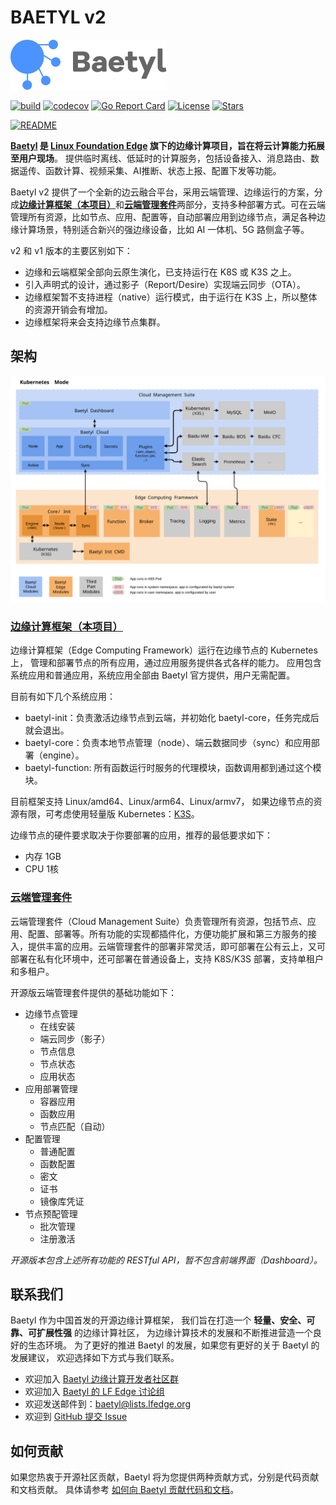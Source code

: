 # BAETYL v2

[![Baetyl-logo](./docs/logo_with_name.png)](https://baetyl.io)

[![build](https://github.com/baetyl/baetyl/workflows/build/badge.svg)](https://github.com/baetyl/baetyl/actions?query=workflow%3Abuild)
[![codecov](https://codecov.io/gh/baetyl/baetyl/branch/master/graph/badge.svg)](https://codecov.io/gh/baetyl/baetyl)
[![Go Report Card](https://goreportcard.com/badge/github.com/baetyl/baetyl)](https://goreportcard.com/report/github.com/baetyl/baetyl) 
[![License](https://img.shields.io/github/license/baetyl/baetyl?color=blue)](LICENSE) 
[![Stars](https://img.shields.io/github/stars/baetyl/baetyl?style=social)](Stars)

[![README](https://img.shields.io/badge/README-English-brightgreen)](./README.md)

**[Baetyl](https://baetyl.io) 是 [Linux Foundation Edge](https://www.lfedge.org) 
旗下的边缘计算项目，旨在将云计算能力拓展至用户现场**。
提供临时离线、低延时的计算服务，包括设备接入、消息路由、数据遥传、函数计算、视频采集、AI推断、状态上报、配置下发等功能。

Baetyl v2 提供了一个全新的边云融合平台，采用云端管理、边缘运行的方案，分成[**边缘计算框架（本项目）**](https://github.com/baetyl/baetyl)和[**云端管理套件**](https://github.com/baetyl/baetyl-cloud)两部分，支持多种部署方式。可在云端管理所有资源，比如节点、应用、配置等，自动部署应用到边缘节点，满足各种边缘计算场景，特别适合新兴的强边缘设备，比如 AI 一体机、5G 路侧盒子等。

v2 和 v1 版本的主要区别如下：
* 边缘和云端框架全部向云原生演化，已支持运行在 K8S 或 K3S 之上。
* 引入声明式的设计，通过影子（Report/Desire）实现端云同步（OTA）。
* 边缘框架暂不支持进程（native）运行模式，由于运行在 K3S 上，所以整体的资源开销会有增加。
* 边缘框架将来会支持边缘节点集群。

## 架构

![Architecture](./docs/baetyl-arch-v2.svg)

### [边缘计算框架（本项目）](./README_CN.md)

边缘计算框架（Edge Computing Framework）运行在边缘节点的 Kubernetes 上，
管理和部署节点的所有应用，通过应用服务提供各式各样的能力。
应用包含系统应用和普通应用，系统应用全部由 Baetyl 官方提供，用户无需配置。

目前有如下几个系统应用：
* baetyl-init：负责激活边缘节点到云端，并初始化 baetyl-core，任务完成后就会退出。
* baetyl-core：负责本地节点管理（node）、端云数据同步（sync）和应用部署（engine）。
* baetyl-function: 所有函数运行时服务的代理模块，函数调用都到通过这个模块。

目前框架支持 Linux/amd64、Linux/arm64、Linux/armv7，
如果边缘节点的资源有限，可考虑使用轻量版 Kubernetes：[K3S](https://k3s.io/)。

边缘节点的硬件要求取决于你要部署的应用，推荐的最低要求如下：
* 内存 1GB
* CPU 1核

### [云端管理套件](https://github.com/baetyl/baetyl-cloud)

云端管理套件（Cloud Management Suite）负责管理所有资源，包括节点、应用、配置、部署等。所有功能的实现都插件化，方便功能扩展和第三方服务的接入，提供丰富的应用。云端管理套件的部署非常灵活，即可部署在公有云上，又可部署在私有化环境中，还可部署在普通设备上，支持 K8S/K3S 部署，支持单租户和多租户。

开源版云端管理套件提供的基础功能如下：
* 边缘节点管理
    * 在线安装
    * 端云同步（影子）
    * 节点信息
    * 节点状态
    * 应用状态
* 应用部署管理
    * 容器应用
    * 函数应用
    * 节点匹配（自动）
* 配置管理
    * 普通配置
    * 函数配置
    * 密文
    * 证书
    * 镜像库凭证
* 节点预配管理
    * 批次管理
    * 注册激活

_开源版本包含上述所有功能的 RESTful API，暂不包含前端界面（Dashboard）。_

## 联系我们

Baetyl 作为中国首发的开源边缘计算框架，
我们旨在打造一个 **轻量、安全、可靠、可扩展性强** 的边缘计算社区，
为边缘计算技术的发展和不断推进营造一个良好的生态环境。
为了更好的推进 Baetyl 的发展，如果您有更好的关于 Baetyl 的发展建议，
欢迎选择如下方式与我们联系。

- 欢迎加入 [Baetyl 边缘计算开发者社区群](https://baetyl.bj.bcebos.com/Wechat/Wechat-Baetyl.png)
- 欢迎加入 [Baetyl 的 LF Edge 讨论组](https://lists.lfedge.org/g/baetyl/topics)
- 欢迎发送邮件到：<baetyl@lists.lfedge.org>
- 欢迎到 [GitHub 提交 Issue](https://github.com/baetyl/baetyl/issues)

## 如何贡献

如果您热衷于开源社区贡献，Baetyl 将为您提供两种贡献方式，分别是代码贡献和文档贡献。
具体请参考 [如何向 Baetyl 贡献代码和文档](./docs/contributing_cn.md)。
